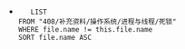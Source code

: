 *   
    ```dataview
	   LIST
	FROM "408/补充资料/操作系统/进程与线程/死锁"
	WHERE file.name != this.file.name
	SORT file.name ASC
    ```
